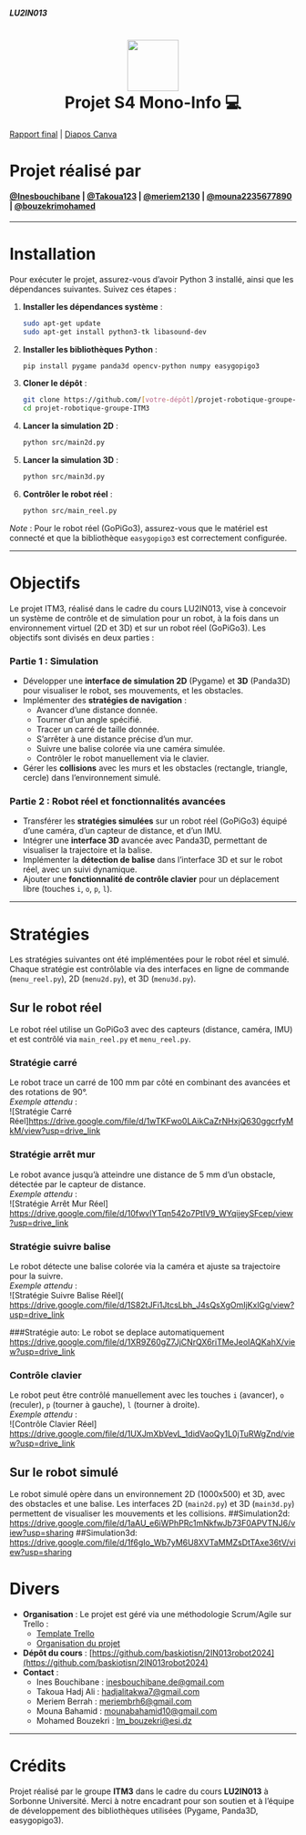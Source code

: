 ##### LU2IN013
<div align="center">
      <h1> <img src="https://d29zukiv45njce.cloudfront.net/images/poli.png" width="90px"><br/>Projet S4 Mono-Info 💻</h1>
</div>

[Rapport final](https://github.com/Inesbouchibane/projet-robotique-groupe-ITM3/blob/code-projet-reel/rapport%20final%20final-2.pdf) | [Diapos Canva](https://www.canva.com/design/DAGoomtzC5g/no0mUWsjIIFKdVEOD0xnwA/edit) 

# Projet réalisé par
#### [@Inesbouchibane](https://github.com/Inesbouchibane) | [@Takoua123](https://github.com/Takoua123) | [@meriem2130](https://github.com/meriem2130) | [@mouna2235677890](https://github.com/mouna2235677890) | [@bouzekrimohamed](https://github.com/bouzekrimohamed)

---

# Installation

Pour exécuter le projet, assurez-vous d’avoir Python 3 installé, ainsi que les dépendances suivantes. Suivez ces étapes :

1. **Installer les dépendances système** :
   ```bash
   sudo apt-get update
   sudo apt-get install python3-tk libasound-dev
   ```

2. **Installer les bibliothèques Python** :
   ```bash
   pip install pygame panda3d opencv-python numpy easygopigo3
   ```

3. **Cloner le dépôt** :
   ```bash
   git clone https://github.com/[votre-dépôt]/projet-robotique-groupe-ITM3.git
   cd projet-robotique-groupe-ITM3
   ```

4. **Lancer la simulation 2D** :
   ```bash
   python src/main2d.py
   ```

5. **Lancer la simulation 3D** :
   ```bash
   python src/main3d.py
   ```

6. **Contrôler le robot réel** :
   ```bash
   python src/main_reel.py
   ```

*Note* : Pour le robot réel (GoPiGo3), assurez-vous que le matériel est connecté et que la bibliothèque `easygopigo3` est correctement configurée.

---

# Objectifs

Le projet ITM3, réalisé dans le cadre du cours LU2IN013, vise à concevoir un système de contrôle et de simulation pour un robot, à la fois dans un environnement virtuel (2D et 3D) et sur un robot réel (GoPiGo3). Les objectifs sont divisés en deux parties :

### Partie 1 : Simulation
- Développer une **interface de simulation 2D** (Pygame) et **3D** (Panda3D) pour visualiser le robot, ses mouvements, et les obstacles.
- Implémenter des **stratégies de navigation** :
  - Avancer d’une distance donnée.
  - Tourner d’un angle spécifié.
  - Tracer un carré de taille donnée.
  - S’arrêter à une distance précise d’un mur.
  - Suivre une balise colorée via une caméra simulée.
  - Contrôler le robot manuellement via le clavier.
- Gérer les **collisions** avec les murs et les obstacles (rectangle, triangle, cercle) dans l’environnement simulé.

### Partie 2 : Robot réel et fonctionnalités avancées
- Transférer les **stratégies simulées** sur un robot réel (GoPiGo3) équipé d’une caméra, d’un capteur de distance, et d’un IMU.
- Intégrer une **interface 3D** avancée avec Panda3D, permettant de visualiser la trajectoire et la balise.
- Implémenter la **détection de balise** dans l’interface 3D et sur le robot réel, avec un suivi dynamique.
- Ajouter une **fonctionnalité de contrôle clavier** pour un déplacement libre (touches `i`, `o`, `p`, `l`).

---

# Stratégies

Les stratégies suivantes ont été implémentées pour le robot réel et simulé. Chaque stratégie est contrôlable via des interfaces en ligne de commande (`menu_reel.py`), 2D (`menu2d.py`), et 3D (`menu3d.py`).

## Sur le robot réel
Le robot réel utilise un GoPiGo3 avec des capteurs (distance, caméra, IMU) et est contrôlé via `main_reel.py` et `menu_reel.py`.

### Stratégie carré
Le robot trace un carré de 100 mm par côté en combinant des avancées et des rotations de 90°.  
*Exemple attendu* :  
![Stratégie Carré Réel]https://drive.google.com/file/d/1wTKFwo0LAikCaZrNHxjQ630ggcrfyMkM/view?usp=drive_link
### Stratégie arrêt mur
Le robot avance jusqu’à atteindre une distance de 5 mm d’un obstacle, détectée par le capteur de distance.  
*Exemple attendu* :  
![Stratégie Arrêt Mur Réel] https://drive.google.com/file/d/10fwvlYTqn542o7PtIV9_WYqijeySFcep/view?usp=drive_link

### Stratégie suivre balise
Le robot détecte une balise colorée via la caméra et ajuste sa trajectoire pour la suivre.  
*Exemple attendu* :  
![Stratégie Suivre Balise Réel]( https://drive.google.com/file/d/1S82tJFi1JtcsLbh_J4sQsXgOmIjKxlGg/view?usp=drive_link

###Stratégie auto:
Le robot se deplace automatiquement 
https://drive.google.com/file/d/1XR9Z60gZ7JjCNrQX6riTMeJeoIAQKahX/view?usp=drive_link

### Contrôle clavier
Le robot peut être contrôlé manuellement avec les touches `i` (avancer), `o` (reculer), `p` (tourner à gauche), `l` (tourner à droite).  
*Exemple attendu* :  
![Contrôle Clavier Réel]
https://drive.google.com/file/d/1UXJmXbVevL_1didVaoQy1L0jTuRWgZnd/view?usp=drive_link

## Sur le robot simulé
Le robot simulé opère dans un environnement 2D (1000x500) et 3D, avec des obstacles et une balise. Les interfaces 2D (`main2d.py`) et 3D (`main3d.py`) permettent de visualiser les mouvements et les collisions.
##Simulation2d:
https://drive.google.com/file/d/1aAU_e6iWPhPRc1mNkfwJb73F0APVTNJ6/view?usp=sharing
##Simulation3d:
https://drive.google.com/file/d/1f6gIo_Wb7yM6U8XVTaMMZsDtTAxe36tV/view?usp=sharing


# Divers

- **Organisation** : Le projet est géré via une méthodologie Scrum/Agile sur Trello :
  - [Template Trello](https://trello.com/b/OjUJheXD/2i013-template)
  - [Organisation du projet](https://trello.com/b/0Cys3vIn/organisation-de-projet-robotique)
- **Dépôt du cours** : [https://github.com/baskiotisn/2IN013robot2024](https://github.com/baskiotisn/2IN013robot2024)
- **Contact** :
  - Ines Bouchibane : inesbouchibane.de@gmail.com
  - Takoua Hadj Ali : hadjalitakwa7@gmail.com
  - Meriem Berrah : meriembrh6@gmail.com
  - Mouna Bahamid : mounabahamid10@gmail.com
  - Mohamed Bouzekri : lm_bouzekri@esi.dz

---

# Crédits
Projet réalisé par le groupe **ITM3** dans le cadre du cours **LU2IN013** à Sorbonne Université. Merci à notre encadrant pour son soutien et à l’équipe de développement des bibliothèques utilisées (Pygame, Panda3D, easygopigo3).
